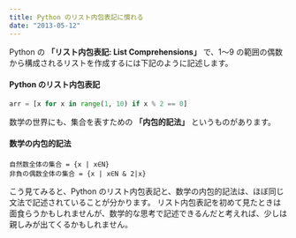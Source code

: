 ```yaml
---
title: Python のリスト内包表記に慣れる
date: "2013-05-12"
---
```


Python の **「リスト内包表記: List Comprehensions」**  で、1〜9 の範囲の偶数から構成されるリストを作成するには下記のように記述します。

#### Python のリスト内包表記

```python
arr = [x for x in range(1, 10) if x % 2 == 0]
```

数学の世界にも、集合を表すための **「内包的記法」** というものがあります。

#### 数学の内包的記法
```
自然数全体の集合 = {x | x∈N}
非負の偶数全体の集合 = {x | x∈N & 2|x}
```

こう見てみると、Python のリスト内包表記と、数学の内包的記法は、ほぼ同じ文法で記述されていることが分かります。
リスト内包表記を初めて見たときは面食らうかもしれませんが、数学的な思考で記述できるんだと考えれば、少しは親しみが出てくるかもしれません。

